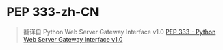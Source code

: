 PEP 333-zh-CN 
============
> 翻译自 Python Web Server Gateway Interface v1.0  [PEP 333 - Python Web Server Gateway Interface v1.0](https://www.python.org/dev/peps/pep-0333/)

